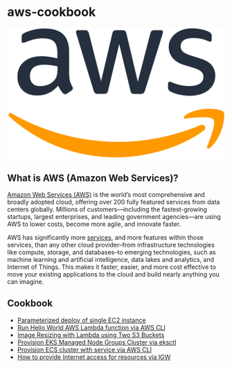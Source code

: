# aws-cookbook

![](./img/aws-cookbook.png)

## What is AWS (Amazon Web Services)?

[Amazon Web Services (AWS)](https://aws.amazon.com/what-is-aws/) is the world’s most comprehensive and broadly adopted cloud, offering over 200 fully featured services from data centers globally. Millions of customers—including the fastest-growing startups, largest enterprises, and leading government agencies—are using AWS to lower costs, become more agile, and innovate faster.

AWS has significantly more [services](https://aws.amazon.com/products/?pg=WIAWS-mstf), and more features within those services, than any other cloud provider–from infrastructure technologies like compute, storage, and databases–to emerging technologies, such as machine learning and artificial intelligence, data lakes and analytics, and Internet of Things. This makes it faster, easier, and more cost effective to move your existing applications to the cloud and build nearly anything you can imagine.



## Cookbook
- [Parameterized deploy of single EC2 instance](./cloudformation/parameterized-ec2-deploy/)
- [Run Hello World AWS Lambda function via AWS CLI](./lambda/hello-world-via-cli/)
- [Image Resizing with Lambda using Two S3 Buckets](./s3-trigger-lambda/)
- [Provision EKS Managed Node Groups Cluster via eksctl](./provision-eks-cluster-with-eksctl/)
- [Provision ECS cluster with service via AWS CLI](./provision-ecs-cluster-via-cli/)
- [How to provide Internet access for resources via IGW](./provide-internet-access-via-igw/)